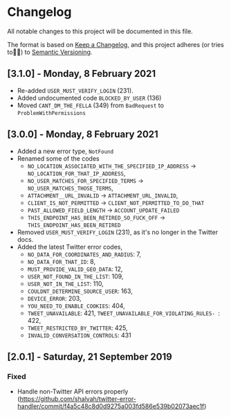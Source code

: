 # Changelog
All notable changes to this project will be documented in this file.

The format is based on [Keep a Changelog](https://keepachangelog.com/en/1.0.0/),
and this project adheres (or tries to🤷‍♂️) to [Semantic Versioning](https://semver.org/spec/v2.0.0.html).

## [3.1.0] - Monday, 8 February 2021
- Re-added `USER_MUST_VERIFY_LOGIN` (231).
- Added undocumented code `BLOCKED_BY_USER` (136)
- Moved `CANT_DM_THE_FELLA` (349) from `BadRequest` to `ProblemWithPermissions`

## [3.0.0] - Monday, 8 February 2021
- Added a new error type, `NotFound`
- Renamed some of the codes
  - `NO_LOCATION_ASSOCIATED_WITH_THE_SPECIFIED_IP_ADDRESS` -> `NO_LOCATION_FOR_THAT_IP_ADDRESS`,
  - `NO_USER_MATCHES_FOR_SPECIFIED_TERMS` -> `NO_USER_MATCHES_THOSE_TERMS`,
  - `ATTACHMENT__URL_INVALID` -> `ATTACHMENT_URL_INVALID`,
  - `CLIENT_IS_NOT_PERMITTED` -> `CLIENT_NOT_PERMITTED_TO_DO_THAT`
  - `PAST_ALLOWED_FIELD_LENGTH` -> `ACCOUNT_UPDATE_FAILED`
  - `THIS_ENDPOINT_HAS_BEEN_RETIRED_SO_FUCK_OFF` -> `THIS_ENDPOINT_HAS_BEEN_RETIRED`
- Removed `USER_MUST_VERIFY_LOGIN` (231), as it's no longer in the Twitter docs.
- Added the latest Twitter error codes,
  - `NO_DATA_FOR_COORDINATES_AND_RADIUS`: 7,
  - `NO_DATA_FOR_THAT_ID`: 8,
  - `MUST_PROVIDE_VALID_GEO_DATA`: 12,
  - `USER_NOT_FOUND_IN_THE_LIST`: 109,
  - `USER_NOT_IN_THE_LIST`: 110,
  - `COULDNT_DETERMINE_SOURCE_USER`: 163,
  - `DEVICE_ERROR`: 203,
  - `YOU_NEED_TO_ENABLE_COOKIES`: 404,
  - `TWEET_UNAVAILABLE`: 421,
  `TWEET_UNAVAILABLE_FOR_VIOLATING_RULES- `: 422,
  - `TWEET_RESTRICTED_BY_TWITTER`: 425,
  - `INVALID_CONVERSATION_CONTROLS`: 431

## [2.0.1] - Saturday, 21 September 2019
### Fixed
- Handle non-Twitter API errors properly (https://github.com/shalvah/twitter-error-handler/commit/f4a5c48c8d0d9275a003fd586e539b02073aec1f)